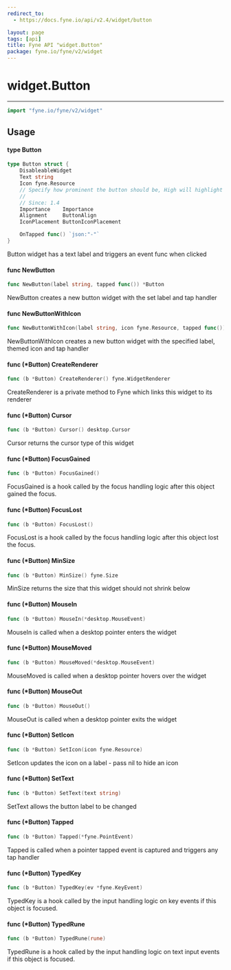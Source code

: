 ```yaml
---
redirect_to:
  - https://docs.fyne.io/api/v2.4/widget/button

layout: page
tags: [api]
title: Fyne API "widget.Button"
package: fyne.io/fyne/v2/widget
---
```

# widget.Button
---

```go
import "fyne.io/fyne/v2/widget"
```

## Usage

#### type Button

```go
type Button struct {
	DisableableWidget
	Text string
	Icon fyne.Resource
	// Specify how prominent the button should be, High will highlight the button and Low will remove some decoration.
	//
	// Since: 1.4
	Importance    Importance
	Alignment     ButtonAlign
	IconPlacement ButtonIconPlacement

	OnTapped func() `json:"-"`
}
```

Button widget has a text label and triggers an event func when clicked

#### func  NewButton

```go
func NewButton(label string, tapped func()) *Button
```
NewButton creates a new button widget with the set label and tap handler

#### func  NewButtonWithIcon

```go
func NewButtonWithIcon(label string, icon fyne.Resource, tapped func()) *Button
```
NewButtonWithIcon creates a new button widget with the specified label, themed icon and tap handler

#### func (*Button) CreateRenderer

```go
func (b *Button) CreateRenderer() fyne.WidgetRenderer
```
CreateRenderer is a private method to Fyne which links this widget to its renderer

#### func (*Button) Cursor

```go
func (b *Button) Cursor() desktop.Cursor
```
Cursor returns the cursor type of this widget

#### func (*Button) FocusGained

```go
func (b *Button) FocusGained()
```
FocusGained is a hook called by the focus handling logic after this object gained the focus.

#### func (*Button) FocusLost

```go
func (b *Button) FocusLost()
```
FocusLost is a hook called by the focus handling logic after this object lost the focus.

#### func (*Button) MinSize

```go
func (b *Button) MinSize() fyne.Size
```
MinSize returns the size that this widget should not shrink below

#### func (*Button) MouseIn

```go
func (b *Button) MouseIn(*desktop.MouseEvent)
```
MouseIn is called when a desktop pointer enters the widget

#### func (*Button) MouseMoved

```go
func (b *Button) MouseMoved(*desktop.MouseEvent)
```
MouseMoved is called when a desktop pointer hovers over the widget

#### func (*Button) MouseOut

```go
func (b *Button) MouseOut()
```
MouseOut is called when a desktop pointer exits the widget

#### func (*Button) SetIcon

```go
func (b *Button) SetIcon(icon fyne.Resource)
```
SetIcon updates the icon on a label - pass nil to hide an icon

#### func (*Button) SetText

```go
func (b *Button) SetText(text string)
```
SetText allows the button label to be changed

#### func (*Button) Tapped

```go
func (b *Button) Tapped(*fyne.PointEvent)
```
Tapped is called when a pointer tapped event is captured and triggers any tap handler

#### func (*Button) TypedKey

```go
func (b *Button) TypedKey(ev *fyne.KeyEvent)
```
TypedKey is a hook called by the input handling logic on key events if this object is focused.

#### func (*Button) TypedRune

```go
func (b *Button) TypedRune(rune)
```
TypedRune is a hook called by the input handling logic on text input events if this object is focused.
